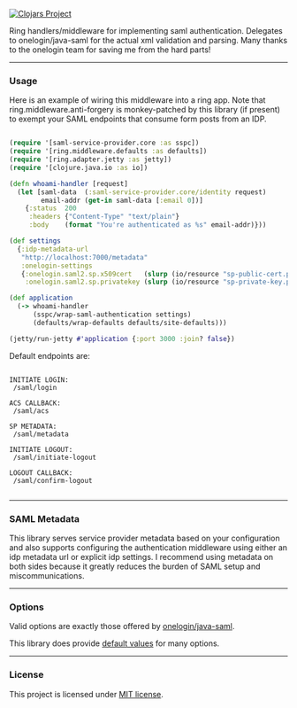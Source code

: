 [![Clojars Project](https://img.shields.io/clojars/v/org.clojars.rutledgepaulv/saml-service-provider.svg)](https://clojars.org/org.clojars.rutledgepaulv/saml-service-provider)

Ring handlers/middleware for implementing saml authentication. Delegates to onelogin/java-saml for the actual xml
validation and parsing. Many thanks to the onelogin team for saving me from the hard parts!

---

### Usage

Here is an example of wiring this middleware into a ring app. Note that ring.middleware.anti-forgery is monkey-patched
by this library (if present)
to exempt your SAML endpoints that consume form posts from an IDP.

```clojure 

(require '[saml-service-provider.core :as sspc])
(require '[ring.middleware.defaults :as defaults])
(require '[ring.adapter.jetty :as jetty])
(require '[clojure.java.io :as io])

(defn whoami-handler [request]
  (let [saml-data  (:saml-service-provider.core/identity request)
        email-addr (get-in saml-data [:email 0])]
    {:status  200
     :headers {"Content-Type" "text/plain"}
     :body    (format "You're authenticated as %s" email-addr)}))

(def settings
  {:idp-metadata-url
   "http://localhost:7000/metadata"
   :onelogin-settings
   {:onelogin.saml2.sp.x509cert   (slurp (io/resource "sp-public-cert.pem"))
    :onelogin.saml2.sp.privatekey (slurp (io/resource "sp-private-key.pem"))}})

(def application
  (-> whoami-handler
      (sspc/wrap-saml-authentication settings)
      (defaults/wrap-defaults defaults/site-defaults)))

(jetty/run-jetty #'application {:port 3000 :join? false})

```

Default endpoints are:

``` 

INITIATE LOGIN: 
 /saml/login

ACS CALLBACK: 
 /saml/acs

SP METADATA:
 /saml/metadata

INITIATE LOGOUT:
 /saml/initiate-logout

LOGOUT CALLBACK:
 /saml/confirm-logout
 
```

---

### SAML Metadata

This library serves service provider metadata based on your configuration and also supports configuring the
authentication middleware using either an idp metadata url or explicit idp settings. I recommend using metadata on both
sides because it greatly reduces the burden of SAML setup and miscommunications.

---

### Options

Valid options are exactly those offered by [onelogin/java-saml](https://github.com/onelogin/java-saml#properties-file).

This library does provide [default values](./resources/saml-default-settings.edn) for many options.

---

### License

This project is licensed under [MIT license](http://opensource.org/licenses/MIT).
